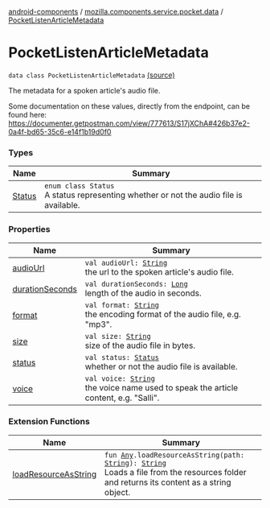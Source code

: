 [android-components](../../index.md) / [mozilla.components.service.pocket.data](../index.md) / [PocketListenArticleMetadata](./index.md)

# PocketListenArticleMetadata

`data class PocketListenArticleMetadata` [(source)](https://github.com/mozilla-mobile/android-components/blob/master/components/service/pocket/src/main/java/mozilla/components/service/pocket/data/PocketListenArticleMetadata.kt#L26)

The metadata for a spoken article's audio file.

Some documentation on these values, directly from the endpoint, can be found here:
https://documenter.getpostman.com/view/777613/S17jXChA#426b37e2-0a4f-bd65-35c6-e14f1b19d0f0

### Types

| Name | Summary |
|---|---|
| [Status](-status/index.md) | `enum class Status`<br>A status representing whether or not the audio file is available. |

### Properties

| Name | Summary |
|---|---|
| [audioUrl](audio-url.md) | `val audioUrl: `[`String`](https://kotlinlang.org/api/latest/jvm/stdlib/kotlin/-string/index.html)<br>the url to the spoken article's audio file. |
| [durationSeconds](duration-seconds.md) | `val durationSeconds: `[`Long`](https://kotlinlang.org/api/latest/jvm/stdlib/kotlin/-long/index.html)<br>length of the audio in seconds. |
| [format](format.md) | `val format: `[`String`](https://kotlinlang.org/api/latest/jvm/stdlib/kotlin/-string/index.html)<br>the encoding format of the audio file, e.g. "mp3". |
| [size](size.md) | `val size: `[`String`](https://kotlinlang.org/api/latest/jvm/stdlib/kotlin/-string/index.html)<br>size of the audio file in bytes. |
| [status](status.md) | `val status: `[`Status`](-status/index.md)<br>whether or not the audio file is available. |
| [voice](voice.md) | `val voice: `[`String`](https://kotlinlang.org/api/latest/jvm/stdlib/kotlin/-string/index.html)<br>the voice name used to speak the article content, e.g. "Salli". |

### Extension Functions

| Name | Summary |
|---|---|
| [loadResourceAsString](../../mozilla.components.support.test.file/kotlin.-any/load-resource-as-string.md) | `fun `[`Any`](https://kotlinlang.org/api/latest/jvm/stdlib/kotlin/-any/index.html)`.loadResourceAsString(path: `[`String`](https://kotlinlang.org/api/latest/jvm/stdlib/kotlin/-string/index.html)`): `[`String`](https://kotlinlang.org/api/latest/jvm/stdlib/kotlin/-string/index.html)<br>Loads a file from the resources folder and returns its content as a string object. |
